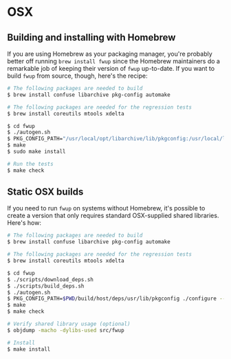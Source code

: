 # OSX

## Building and installing with Homebrew

If you are using Homebrew as your packaging manager, you're probably better off
running `brew install fwup` since the Homebrew maintainers do a remarkable job
of keeping their version of `fwup` up-to-date. If you want to build `fwup` from
source, though, here's the recipe:

```bash
# The following packages are needed to build
$ brew install confuse libarchive pkg-config automake

# The following packages are needed for the regression tests
$ brew install coreutils mtools xdelta

$ cd fwup
$ ./autogen.sh
$ PKG_CONFIG_PATH="/usr/local/opt/libarchive/lib/pkgconfig:/usr/local/lib/pkgconfig:$PKG_CONFIG_PATH" ./configure
$ make
$ sudo make install

# Run the tests
$ make check
```

## Static OSX builds

If you need to run `fwup` on systems without Homebrew, it's possible to create a
version that only requires standard OSX-supplied shared libraries. Here's how:

```bash
# The following packages are needed to build
$ brew install confuse libarchive pkg-config automake

# The following packages are needed for the regression tests
$ brew install coreutils mtools xdelta

$ cd fwup
$ ./scripts/download_deps.sh
$ ./scripts/build_deps.sh
$ ./autogen.sh
$ PKG_CONFIG_PATH=$PWD/build/host/deps/usr/lib/pkgconfig ./configure --enable-shared=n
$ make
$ make check

# Verify shared library usage (optional)
$ objdump -macho -dylibs-used src/fwup

# Install
$ make install
```
